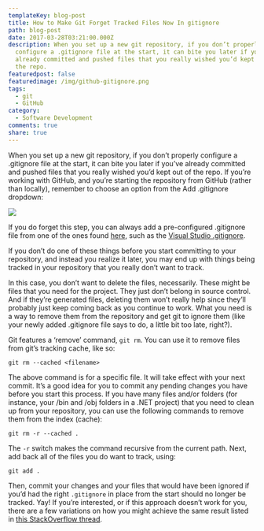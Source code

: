 ```yaml
---
templateKey: blog-post
title: How to Make Git Forget Tracked Files Now In gitignore
path: blog-post
date: 2017-03-28T03:21:00.000Z
description: When you set up a new git repository, if you don’t properly
  configure a .gitignore file at the start, it can bite you later if you’ve
  already committed and pushed files that you really wished you’d kept out of
  the repo.
featuredpost: false
featuredimage: /img/github-gitignore.png
tags:
  - git
  - GitHub
category:
  - Software Development
comments: true
share: true
---
```

When you set up a new git repository, if you don’t properly configure a .gitignore file at the start, it can bite you later if you’ve already committed and pushed files that you really wished you’d kept out of the repo. If you’re working with GitHub, and you’re starting the repository from GitHub (rather than locally), remember to choose an option from the Add .gitignore dropdown:

![](/img/github-gitignore.png)

If you do forget this step, you can always add a pre-configured .gitignore file from one of the ones found [here](https://github.com/github/gitignore), such as the [Visual Studio .gitignore](https://github.com/github/gitignore/blob/master/VisualStudio.gitignore).

If you don’t do one of these things before you start committing to your repository, and instead you realize it later, you may end up with things being tracked in your repository that you really don’t want to track.

In this case, you don’t want to delete the files, necessarily. These might be files that you need for the project. They just don’t belong in source control. And if they’re generated files, deleting them won’t really help since they’ll probably just keep coming back as you continue to work. What you need is a way to remove them from the repository and get git to ignore them (like your newly added .gitignore file says to do, a little bit too late, right?).

Git features a ‘remove’ command, `git rm`. You can use it to remove files from git’s tracking cache, like so:

`git rm --cached <filename>`

The above command is for a specific file. It will take effect with your next commit. It’s a good idea for you to commit any pending changes you have before you start this process. If you have many files and/or folders (for instance, your /bin and /obj folders in a .NET project) that you need to clean up from your repository, you can use the following commands to remove them from the index (cache):

`git rm -r --cached .`

The `-r` switch makes the command recursive from the current path. Next, add back all of the files you do want to track, using:

`git add .`

Then, commit your changes and your files that would have been ignored if you’d had the right `.gitignore` in place from the start should no longer be tracked. Yay! If you’re interested, or if this approach doesn’t work for you, there are a few variations on how you might achieve the same result listed in [this StackOverflow thread](http://stackoverflow.com/questions/1274057/how-to-make-git-forget-about-a-file-that-was-tracked-but-is-now-in-gitignore).